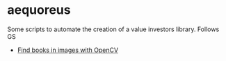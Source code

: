 # aequoreus
Some scripts to automate the creation of a value investors library. Follows GS

- [Find books in images with OpenCV](https://yasoob.me/2015/03/11/a-guide-to-finding-books-in-images-using-python-and-opencv/)
